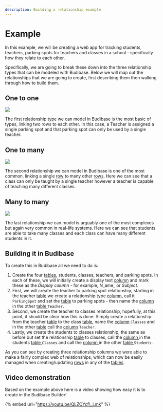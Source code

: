 ```yaml
---
description: Building a relationship example
---
```


# Example

In this example, we will be creating a web app for tracking students, teachers, parking spots for teachers and classes in a school - specifically how they relate to each other.

Specifically, we are going to break these down into the three relationship types that can be modeled with Budibase. Below we will map out the relationships that we are going to create, first describing them then walking through how to build them.

## One to one

![](../../../../.gitbook/assets/image%20%286%29.png)

The first relationship type we can model in Budibase is the most basic of types, linking two rows to each other. In this case, a Teacher is assigned a single parking spot and that parking spot can only be used by a single teacher.

## One to many

![](../../../../.gitbook/assets/image%20%284%29.png)

The second relationship we can model in Budibase is one of the most common, linking a single [row]() to many other [rows](). Here we can see that a class can only be taught by a single teacher however a teacher is capable of teaching many different classes.

## Many to many

![](../../../../.gitbook/assets/image%20%285%29.png)

The last relationship we can model is arguably one of the most complexes but again very common in real-life systems. Here we can see that students are able to take many classes and each class can have many different students in it.

## Building it in Budibase

To create this in Budibase all we need to do is:

1. Create the four [tables](../../tables/), students, classes, teachers, and parking spots. In each of these, we will initially create a display text [column]() and mark these as the _Display column -_ for example, N_ame_ or _Subject_.
2. First, we will create the teacher to parking spot relationship, starting in the teacher [table](../../tables/) we create a relationship type [column](), call it `ParkingSpot` and set the [table](../../tables/) to parking spots - then name the [column ]()in the other [table ](../../tables/)`Teacher`.
3. Second, we create the teacher to classes relationship, hopefully, at this point, it should be clear how this is done. Simply create a relationship from the teacher [table](../../tables/) to the class [table](../../tables/), name the [column]() `Classes` and in the other [table](../../tables/) call the [column]() `Teacher`.
4. Lastly, we create the students to classes relationship, the same as before but set the relationship [table](../../tables/) to classes, call the [column ]()in the students [table ](../../tables/)`Classes` and call the [column ]()in the other [table ](../../tables/)`Students`.

As you can see by creating three relationship columns we were able to make a fairly complex web of relationships, which can now be easily managed when creating/updating [rows]() in any of the [tables](../../tables/).

## Video demonstration

Based on the example above here is a video showing how easy it is to create in the Budibase Builder!

{% embed url="https://youtu.be/QLZOYcf\_Lmk" %}



